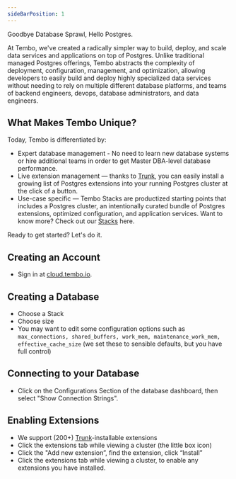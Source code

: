 ```yaml
---
sideBarPosition: 1
---
```


Goodbye Database Sprawl, Hello Postgres.

At Tembo, we've created a radically simpler way to build, deploy, and scale data services and applications on top of Postgres. Unlike traditional managed Postgres offerings, Tembo abstracts the complexity of deployment, configuration, management, and optimization, allowing developers to easily build and deploy highly specialized data services without needing to rely on multiple different database platforms, and teams of backend engineers, devops, database administrators, and data engineers.

## What Makes Tembo Unique?

Today, Tembo is differentiated by:

-   Expert database management - No need to learn new database systems or hire additional teams in order to get Master DBA-level database performance.
-   Live extension management — thanks to [Trunk](https://www.pgt.dev), you can easily install a growing list of Postgres extensions into your running Postgres cluster at the click of a button.
-   Use-case specific — Tembo Stacks are productized starting points that includes a Postgres cluster, an intentionally curated bundle of Postgres extensions, optimized configuration, and application services. Want to know more? Check out our [Stacks](https://tembo.io/docs/category/tembo-stacks) here.

Ready to get started? Let's do it.

## Creating an Account

-   Sign in at [cloud.tembo.io](https://cloud.tembo.io/).

## Creating a Database

-   Choose a Stack
-   Choose size
-   You may want to edit some configuration options such as `max_connections, shared_buffers, work_mem, maintenance_work_mem, effective_cache_size` (we set these to sensible defaults, but you have full control)

## Connecting to your Database

-   Click on the Configurations Section of the database dashboard, then select "Show Connection Strings".

## Enabling Extensions

-   We support (200+) [Trunk](https://www.pgt.dev)-installable extensions
-   Click the extensions tab while viewing a cluster (the little box icon)
-   Click the "Add new extension”, find the extension, click “Install”
-   Click the extensions tab while viewing a cluster, to enable any extensions you have installed.
